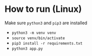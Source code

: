 # How to run (Linux)

Make sure `python3` and `pip3` are installed

- `python3 -m venv venv`
- `source venv/bin/activate`
- `pip3 install -r requirements.txt`
- `python3 app.py`